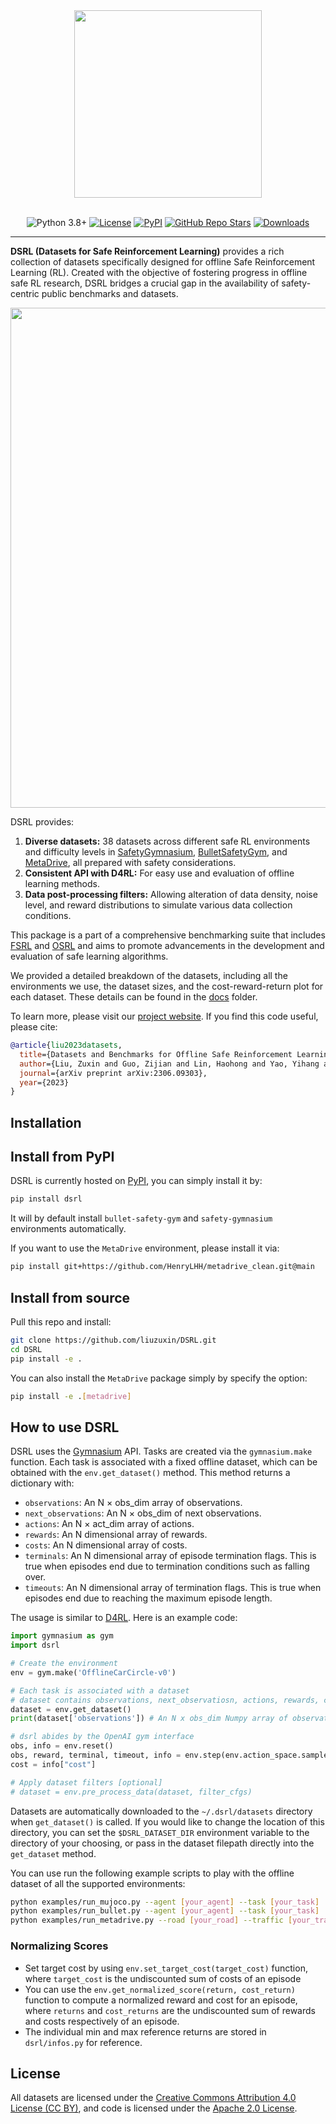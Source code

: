 <div align="center">
  <a href="http://www.offline-saferl.org"><img width="300px" height="auto" src="https://github.com/liuzuxin/dsrl/raw/main/docs/dsrl-logo.png"></a>
</div>

<br/>

<div align="center">

  <a>![Python 3.8+](https://img.shields.io/badge/Python-3.8%2B-brightgreen.svg)</a>
  [![License](https://img.shields.io/badge/License-Apache_2.0-blue.svg)](#license)
  [![PyPI](https://img.shields.io/pypi/v/dsrl?logo=pypi)](https://pypi.org/project/dsrl)
  [![GitHub Repo Stars](https://img.shields.io/github/stars/liuzuxin/dsrl?color=brightgreen&logo=github)](https://github.com/liuzuxin/dsrl/stargazers)
  [![Downloads](https://static.pepy.tech/personalized-badge/dsrl?period=total&left_color=grey&right_color=blue&left_text=downloads)](https://pepy.tech/project/dsrl)
  <!-- [![Documentation Status](https://img.shields.io/readthedocs/fsrl?logo=readthedocs)](https://fsrl.readthedocs.io) -->
  <!-- [![CodeCov](https://codecov.io/github/liuzuxin/fsrl/branch/main/graph/badge.svg?token=BU27LTW9F3)](https://codecov.io/github/liuzuxin/fsrl)
  [![Tests](https://github.com/liuzuxin/fsrl/actions/workflows/test.yml/badge.svg)](https://github.com/liuzuxin/fsrl/actions/workflows/test.yml) -->
  <!-- [![CodeCov](https://img.shields.io/codecov/c/github/liuzuxin/fsrl/main?logo=codecov)](https://app.codecov.io/gh/liuzuxin/fsrl) -->
  <!-- [![tests](https://img.shields.io/github/actions/workflow/status/liuzuxin/fsrl/test.yml?label=tests&logo=github)](https://github.com/liuzuxin/fsrl/tree/HEAD/tests) -->
  
</div>

---


**DSRL (Datasets for Safe Reinforcement Learning)** provides a rich collection of datasets specifically designed for offline Safe Reinforcement Learning (RL). Created with the objective of fostering progress in offline safe RL research, DSRL bridges a crucial gap in the availability of safety-centric public benchmarks and datasets. 

<div align="center">
  <img width="800px" height="auto" src="https://github.com/liuzuxin/dsrl/raw/main/docs/tasks.png">
</div>

DSRL provides:

1. **Diverse datasets:** 38 datasets across different safe RL environments and difficulty levels in [SafetyGymnasium](https://github.com/PKU-Alignment/safety-gymnasium), [BulletSafetyGym](https://github.com/liuzuxin/Bullet-Safety-Gym), and [MetaDrive](https://github.com/HenryLHH/metadrive_clean), all prepared with safety considerations.
2. **Consistent API with D4RL:** For easy use and evaluation of offline learning methods.
3. **Data post-processing filters:** Allowing alteration of data density, noise level, and reward distributions to simulate various data collection conditions.

This package is a part of a comprehensive benchmarking suite that includes [FSRL](https://github.com/liuzuxin/fsrl) and [OSRL](https://github.com/liuzuxin/osrl) and aims to promote advancements in the development and evaluation of safe learning algorithms.

We provided a detailed breakdown of the datasets, including all the environments we use, the dataset sizes, and the cost-reward-return plot for each dataset. These details can be found in the [docs](https://github.com/liuzuxin/DSRL/tree/main/docs) folder.

To learn more, please visit our [project website](http://www.offline-saferl.org). If you find this code useful, please cite:
```bibtex
@article{liu2023datasets,
  title={Datasets and Benchmarks for Offline Safe Reinforcement Learning},
  author={Liu, Zuxin and Guo, Zijian and Lin, Haohong and Yao, Yihang and Zhu, Jiacheng and Cen, Zhepeng and Hu, Hanjiang and Yu, Wenhao and Zhang, Tingnan and Tan, Jie and others},
  journal={arXiv preprint arXiv:2306.09303},
  year={2023}
}
```

<!-- To learn more, please visit our [project website](http://www.offline-saferl.org) or refer to our [documentation](./docs). -->

## Installation

## Install from PyPI

DSRL is currently hosted on [PyPI](https://pypi.org/project/dsrl), you can simply install it by:

```bash
pip install dsrl
```
It will by default install `bullet-safety-gym` and `safety-gymnasium` environments automatically.

If you want to use the `MetaDrive` environment, please install it via:
```bash
pip install git+https://github.com/HenryLHH/metadrive_clean.git@main
```

## Install from source

Pull this repo and install:
```bash
git clone https://github.com/liuzuxin/DSRL.git
cd DSRL
pip install -e .
```

You can also install the `MetaDrive` package simply by specify the option:
```bash
pip install -e .[metadrive]
```

## How to use DSRL
DSRL uses the [Gymnasium](https://gymnasium.farama.org/) API. Tasks are created via the `gymnasium.make` function. Each task is associated with a fixed offline dataset, which can be obtained with the `env.get_dataset()` method. This method returns a dictionary with:
- `observations`: An N × obs_dim array of observations.
- `next_observations`: An N × obs_dim of next observations.
- `actions`: An N × act_dim array of actions.
- `rewards`: An N dimensional array of rewards.
- `costs`: An N dimensional array of costs.
- `terminals`: An N dimensional array of episode termination flags. This is true when episodes end due to termination conditions such as falling over.
- `timeouts`: An N dimensional array of termination flags. This is true when episodes end due to reaching the maximum episode length.

The usage is similar to [D4RL](https://github.com/Farama-Foundation/D4RL). Here is an example code:

```python
import gymnasium as gym
import dsrl

# Create the environment
env = gym.make('OfflineCarCircle-v0')

# Each task is associated with a dataset
# dataset contains observations, next_observatiosn, actions, rewards, costs, terminals, timeouts
dataset = env.get_dataset()
print(dataset['observations']) # An N x obs_dim Numpy array of observations

# dsrl abides by the OpenAI gym interface
obs, info = env.reset()
obs, reward, terminal, timeout, info = env.step(env.action_space.sample())
cost = info["cost"]

# Apply dataset filters [optional]
# dataset = env.pre_process_data(dataset, filter_cfgs)
```

Datasets are automatically downloaded to the `~/.dsrl/datasets` directory when `get_dataset()` is called. If you would like to change the location of this directory, you can set the `$DSRL_DATASET_DIR` environment variable to the directory of your choosing, or pass in the dataset filepath directly into the `get_dataset` method.

You can use run the following example scripts to play with the offline dataset of all the supported environments: 

``` bash
python examples/run_mujoco.py --agent [your_agent] --task [your_task]
python examples/run_bullet.py --agent [your_agent] --task [your_task]
python examples/run_metadrive.py --road [your_road] --traffic [your_traffic] 
```

### Normalizing Scores
- Set target cost by using `env.set_target_cost(target_cost)` function, where `target_cost` is the undiscounted sum of costs of an episode
- You can use the `env.get_normalized_score(return, cost_return)` function to compute a normalized reward and cost for an episode, where `returns` and `cost_returns` are the undiscounted sum of rewards and costs respectively of an episode. 
- The individual min and max reference returns are stored in `dsrl/infos.py` for reference.


## License

All datasets are licensed under the [Creative Commons Attribution 4.0 License (CC BY)](https://creativecommons.org/licenses/by/4.0/), and code is licensed under the [Apache 2.0 License](https://www.apache.org/licenses/LICENSE-2.0.html).
